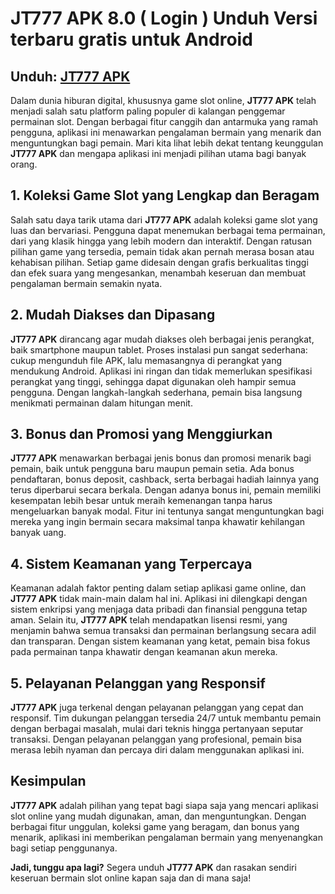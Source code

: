 # JT777 APK 8.0 ( Login ) Unduh Versi terbaru gratis untuk Android

##  Unduh:  [JT777 APK](https://apktodo.net/jt777-slot/)

Dalam dunia hiburan digital, khususnya game slot online, **JT777 APK** telah menjadi salah satu platform paling populer di kalangan penggemar permainan slot. Dengan berbagai fitur canggih dan antarmuka yang ramah pengguna, aplikasi ini menawarkan pengalaman bermain yang menarik dan menguntungkan bagi pemain. Mari kita lihat lebih dekat tentang keunggulan **JT777 APK** dan mengapa aplikasi ini menjadi pilihan utama bagi banyak orang.

## 1. Koleksi Game Slot yang Lengkap dan Beragam
Salah satu daya tarik utama dari **JT777 APK** adalah koleksi game slot yang luas dan bervariasi. Pengguna dapat menemukan berbagai tema permainan, dari yang klasik hingga yang lebih modern dan interaktif. Dengan ratusan pilihan game yang tersedia, pemain tidak akan pernah merasa bosan atau kehabisan pilihan. Setiap game didesain dengan grafis berkualitas tinggi dan efek suara yang mengesankan, menambah keseruan dan membuat pengalaman bermain semakin nyata.

## 2. Mudah Diakses dan Dipasang
**JT777 APK** dirancang agar mudah diakses oleh berbagai jenis perangkat, baik smartphone maupun tablet. Proses instalasi pun sangat sederhana: cukup mengunduh file APK, lalu memasangnya di perangkat yang mendukung Android. Aplikasi ini ringan dan tidak memerlukan spesifikasi perangkat yang tinggi, sehingga dapat digunakan oleh hampir semua pengguna. Dengan langkah-langkah sederhana, pemain bisa langsung menikmati permainan dalam hitungan menit.

## 3. Bonus dan Promosi yang Menggiurkan
**JT777 APK** menawarkan berbagai jenis bonus dan promosi menarik bagi pemain, baik untuk pengguna baru maupun pemain setia. Ada bonus pendaftaran, bonus deposit, cashback, serta berbagai hadiah lainnya yang terus diperbarui secara berkala. Dengan adanya bonus ini, pemain memiliki kesempatan lebih besar untuk meraih kemenangan tanpa harus mengeluarkan banyak modal. Fitur ini tentunya sangat menguntungkan bagi mereka yang ingin bermain secara maksimal tanpa khawatir kehilangan banyak uang.

## 4. Sistem Keamanan yang Terpercaya
Keamanan adalah faktor penting dalam setiap aplikasi game online, dan **JT777 APK** tidak main-main dalam hal ini. Aplikasi ini dilengkapi dengan sistem enkripsi yang menjaga data pribadi dan finansial pengguna tetap aman. Selain itu, **JT777 APK** telah mendapatkan lisensi resmi, yang menjamin bahwa semua transaksi dan permainan berlangsung secara adil dan transparan. Dengan sistem keamanan yang ketat, pemain bisa fokus pada permainan tanpa khawatir dengan keamanan akun mereka.

## 5. Pelayanan Pelanggan yang Responsif
**JT777 APK** juga terkenal dengan pelayanan pelanggan yang cepat dan responsif. Tim dukungan pelanggan tersedia 24/7 untuk membantu pemain dengan berbagai masalah, mulai dari teknis hingga pertanyaan seputar transaksi. Dengan pelayanan pelanggan yang profesional, pemain bisa merasa lebih nyaman dan percaya diri dalam menggunakan aplikasi ini.

## Kesimpulan
**JT777 APK** adalah pilihan yang tepat bagi siapa saja yang mencari aplikasi slot online yang mudah digunakan, aman, dan menguntungkan. Dengan berbagai fitur unggulan, koleksi game yang beragam, dan bonus yang menarik, aplikasi ini memberikan pengalaman bermain yang menyenangkan bagi setiap penggunanya.

**Jadi, tunggu apa lagi?** Segera unduh **JT777 APK** dan rasakan sendiri keseruan bermain slot online kapan saja dan di mana saja!
